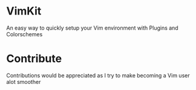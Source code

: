 # VimKit
An easy way to quickly setup your Vim environment with Plugins and Colorschemes

# Contribute
Contributions would be appreciated as I try to make becoming a Vim user alot smoother
